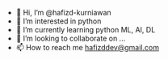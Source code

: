 - 👋 Hi, I’m @hafizd-kurniawan
- 👀 I’m interested in python 
- 🌱 I’m currently learning python ML, AI, DL
- 💞️ I’m looking to collaborate on ...
- 📫 How to reach me hafizddev@gmail.com

<!---
hafizddev/hafizddev is a ✨ special ✨ repository because its `README.md` (this file) appears on your GitHub profile.
You can click the Preview link to take a look at your changes.
--->
